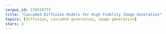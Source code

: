 ```yaml
---
corpus_id: 235619773
title: "Cascaded Diffusion Models for High Fidelity Image Generation"
topics: [diffusion, cascaded generation, image generation]
stars: 3
---
```


